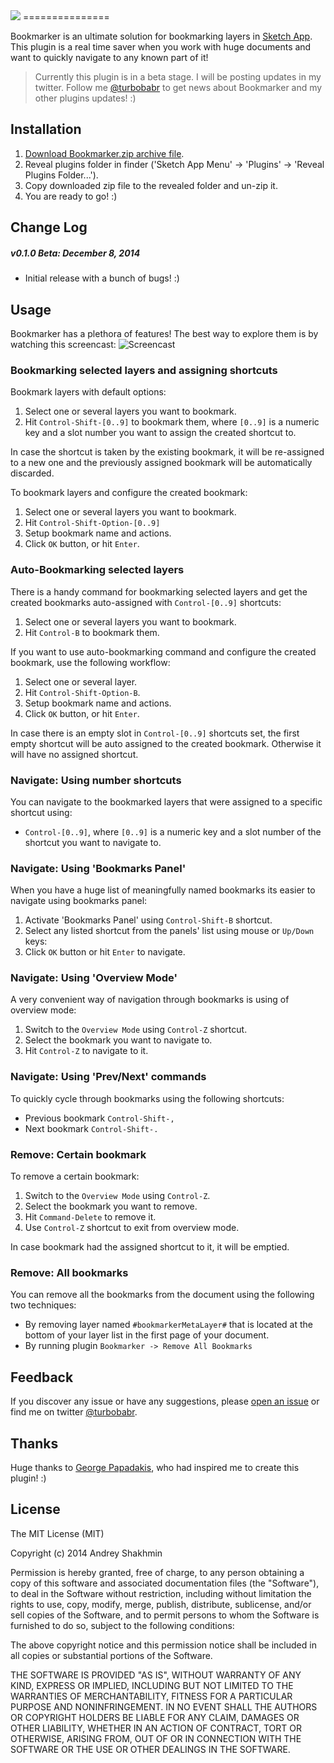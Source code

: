 <img src="https://raw.githubusercontent.com/turbobabr/Bookmarker/gh-pages/docs/bookmarker_github_hero.png">
===============

Bookmarker is an ultimate solution for bookmarking layers in [Sketch App](http://bohemiancoding.com/sketch/). This plugin is a real time saver when you work with huge documents and want to quickly navigate to any known part of it!

> Currently this plugin is in a beta stage. I will be posting updates in my twitter. Follow me [@turbobabr](https://twitter.com/turbobabr) to get news about Bookmarker and my other plugins updates! :)

## Installation

1. [Download Bookmarker.zip archive file](https://github.com/turbobabr/Bookmarker/archive/master.zip).
2. Reveal plugins folder in finder ('Sketch App Menu' -> 'Plugins' -> 'Reveal Plugins Folder...').
3. Copy downloaded zip file to the revealed folder and un-zip it.
4. You are ready to go! :)

## Change Log

##### v0.1.0 Beta: December 8, 2014

- Initial release with a bunch of bugs! :)

## Usage

Bookmarker has a plethora of features! The best way to explore them is by watching this screencast:
![Screencast](https://raw.githubusercontent.com/turbobabr/Bookmarker/gh-pages/docs/main_screencast.png)

### Bookmarking selected layers and assigning shortcuts

Bookmark layers with default options:

1. Select one or several layers you want to bookmark.
2. Hit `Control-Shift-[0..9]` to bookmark them, where `[0..9]` is a numeric key and a slot number you want to assign the created shortcut to.

In case the shortcut is taken by the existing bookmark, it will be re-assigned to a new one and the previously assigned bookmark will be automatically discarded.

To bookmark layers and configure the created bookmark:

1. Select one or several layers you want to bookmark.
2. Hit `Control-Shift-Option-[0..9]`
3. Setup bookmark name and actions.
4. Click `OK` button, or hit `Enter`.

### Auto-Bookmarking selected layers

There is a handy command for bookmarking selected layers and get the created bookmarks auto-assigned with `Control-[0..9]` shortcuts:

1. Select one or several layers you want to bookmark.
2. Hit `Control-B` to bookmark them.

If you want to use auto-bookmarking command and configure the created bookmark, use the following workflow:

1. Select one or several layer.
2. Hit `Control-Shift-Option-B`.
3. Setup bookmark name and actions.
4. Click `OK` button, or hit `Enter`.

In case there is an empty slot in `Control-[0..9]` shortcuts set, the first empty shortcut will be auto assigned to the created bookmark. Otherwise it will have no assigned shortcut.

### Navigate: Using number shortcuts

You can navigate to the bookmarked layers that were assigned to a specific shortcut using:
- `Control-[0..9]`, where `[0..9]` is a numeric key and a slot number of the shortcut you want to navigate to.

### Navigate: Using 'Bookmarks Panel'

When you have a huge list of meaningfully named bookmarks its easier to navigate using bookmarks panel:

1. Activate 'Bookmarks Panel' using `Control-Shift-B` shortcut.
2. Select any listed shortcut from the panels' list using mouse or `Up/Down` keys:
3. Click `OK` button or hit `Enter` to navigate.

### Navigate: Using 'Overview Mode'

A very convenient way of navigation through bookmarks is using of overview mode:

1. Switch to the `Overview Mode` using `Control-Z` shortcut.
2. Select the bookmark you want to navigate to.
3. Hit `Control-Z` to navigate to it.

### Navigate: Using 'Prev/Next' commands

To quickly cycle through bookmarks using the following shortcuts:

- Previous bookmark `Control-Shift-,`
- Next bookmark `Control-Shift-.`

### Remove: Certain bookmark

To remove a certain bookmark:

1. Switch to the `Overview Mode` using `Control-Z`.
2. Select the bookmark you want to remove.
3. Hit `Command-Delete` to remove it.
4. Use `Control-Z` shortcut to exit from overview mode.

In case bookmark had the assigned shortcut to it, it will be emptied.

### Remove: All bookmarks

You can remove all the bookmarks from the document using the following two techniques:
- By removing layer named `#bookmarkerMetaLayer#` that is located at the bottom of your layer list in the first page of your document.
- By running plugin `Bookmarker -> Remove All Bookmarks`

## Feedback

If you discover any issue or have any suggestions, please [open an issue](https://github.com/turbobabr/bookmarker/issues) or find me on twitter [@turbobabr](http://twitter.com/turbobabr).

## Thanks

Huge thanks to [George Papadakis](https://twitter.com/phaistonian), who had inspired me to create this plugin! :)

## License

The MIT License (MIT)

Copyright (c) 2014 Andrey Shakhmin

Permission is hereby granted, free of charge, to any person obtaining a copy of this software and associated documentation files (the "Software"), to deal in the Software without restriction, including without limitation the rights to use, copy, modify, merge, publish, distribute, sublicense, and/or sell copies of the Software, and to permit persons to whom the Software is furnished to do so, subject to the following conditions:

The above copyright notice and this permission notice shall be included in all copies or substantial portions of the Software.

THE SOFTWARE IS PROVIDED "AS IS", WITHOUT WARRANTY OF ANY KIND, EXPRESS OR IMPLIED, INCLUDING BUT NOT LIMITED TO THE WARRANTIES OF MERCHANTABILITY, FITNESS FOR A PARTICULAR PURPOSE AND NONINFRINGEMENT. IN NO EVENT SHALL THE AUTHORS OR COPYRIGHT HOLDERS BE LIABLE FOR ANY CLAIM, DAMAGES OR OTHER LIABILITY, WHETHER IN AN ACTION OF CONTRACT, TORT OR OTHERWISE, ARISING FROM, OUT OF OR IN CONNECTION WITH THE SOFTWARE OR THE USE OR OTHER DEALINGS IN THE SOFTWARE.